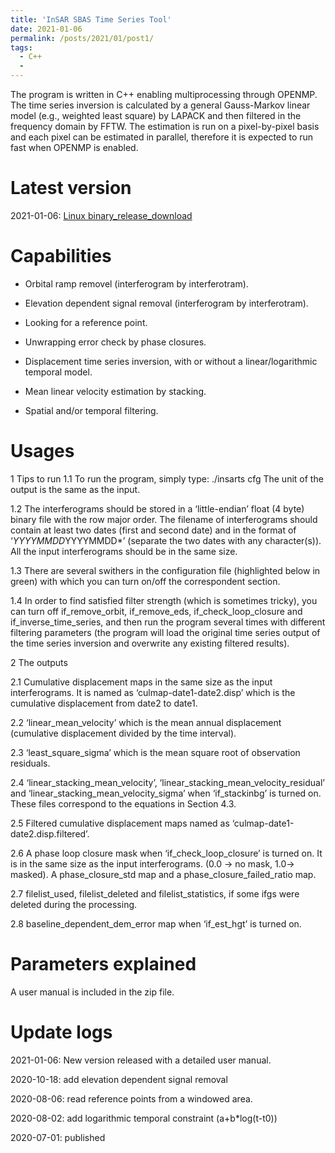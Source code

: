 ```yaml
---
title: 'InSAR SBAS Time Series Tool'
date: 2021-01-06
permalink: /posts/2021/01/post1/
tags:
  - C++
  - 
---
```


The program is written in C++ enabling multiprocessing through OPENMP. The time series inversion is calculated by a general Gauss-Markov linear model (e.g., weighted least square) by LAPACK and then filtered in the frequency domain by FFTW. The estimation is run on a pixel-by-pixel basis and each pixel can be estimated in parallel, therefore it is expected to run fast when OPENMP is enabled.  

Latest version
====== 
2021-01-06: [Linux binary_release_download](ftp://www.gacos.net/pub/share/software/insarts_20210106.zip)

Capabilities
======
- Orbital ramp removel (interferogram by interferotram). 

- Elevation dependent signal removal (interferogram by interferotram). 

- Looking for a reference point. 

- Unwrapping error check by phase closures. 

- Displacement time series inversion, with or without a linear/logarithmic temporal model. 

- Mean linear velocity estimation by stacking.  

- Spatial and/or temporal filtering. 

Usages
======
1 Tips to run 
1.1 To run the program, simply type: 
./insarts cfg 
The unit of the output is the same as the input. 

1.2 The interferograms should be stored in a ‘little-endian’ float (4 byte) binary file with the row major order. The filename of interferograms should contain at least two dates (first and second date) and in the format of ‘*YYYYMMDD*YYYYMMDD*’ (separate the two dates with any character(s)). All the input interferograms should be in the same size.

1.3 There are several swithers in the configuration file (highlighted below in green) with which you can turn on/off the correspondent section. 

1.4 In order to find satisfied filter strength (which is sometimes tricky), you can turn off if_remove_orbit, if_remove_eds, if_check_loop_closure and if_inverse_time_series, and then run the program several times with different filtering parameters (the program will load the original time series output of the time series inversion and overwrite any existing filtered results). 

2 The outputs

2.1 Cumulative displacement maps in the same size as the input interferograms. It is named as ‘culmap-date1-date2.disp’ which is the cumulative displacement from date2 to date1.

2.2 ‘linear_mean_velocity’ which is the mean annual displacement (cumulative displacement divided by the time interval).

2.3 ‘least_square_sigma’ which is the mean square root of observation residuals.

2.4 ‘linear_stacking_mean_velocity’, ‘linear_stacking_mean_velocity_residual’ and ‘linear_stacking_mean_velocity_sigma’ when ‘if_stackinbg’ is turned on. These files correspond to the equations in Section 4.3. 

2.5 Filtered cumulative displacement maps named as ‘culmap-date1-date2.disp.filtered’. 

2.6 A phase loop closure mask when ‘if_check_loop_closure’ is turned on. It is in the same size as the input interferograms. (0.0 -> no mask, 1.0-> masked). A phase_closure_std map and a phase_closure_failed_ratio map. 

2.7 filelist_used, filelist_deleted and filelist_statistics, if some ifgs were deleted during the processing.

2.8 baseline_dependent_dem_error map when ‘if_est_hgt’ is turned on. 


Parameters explained
======
A user manual is included in the zip file. 

Update logs
======
2021-01-06: New version released with a detailed user manual. 

2020-10-18: add elevation dependent signal removal 
 
2020-08-06: read reference points from a windowed area. 

2020-08-02: add logarithmic temporal constraint (a+b*log(t-t0))  
  
2020-07-01: published  
